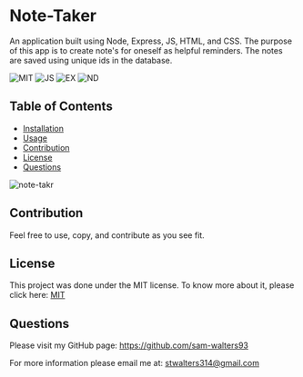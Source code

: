 # Note-Taker

An application built using Node, Express, JS, HTML, and CSS. The purpose of this app is to create note's for oneself as helpful reminders. The notes are saved using unique ids in the database. 

 ![MIT](https://img.shields.io/badge/License-MIT-blue) ![JS](https://img.shields.io/badge/Language-JavaScript-yellow) ![EX](https://img.shields.io/badge/Language-Expressjs-green) ![ND](https://img.shields.io/badge/Language-Node-red)

 ## Table of Contents
  * [Installation](#installation)
  * [Usage](#usage)
  * [Contribution](#contribution)
  * [License](#license)
  * [Questions](#questions)

  ![note-takr](https://user-images.githubusercontent.com/68794066/116794492-ec386c80-aa92-11eb-8e14-6d5481414ceb.JPG)

  ## Contribution
  Feel free to use, copy, and contribute as you see fit. 

  ## License
  This project was done under the MIT license. To know more about it, please click here: [MIT](https://choosealicense.com/licenses/mit/)

  ## Questions
  Please visit my GitHub page: https://github.com/sam-walters93
  
  For more information please email me at: stwalters314@gmail.com
